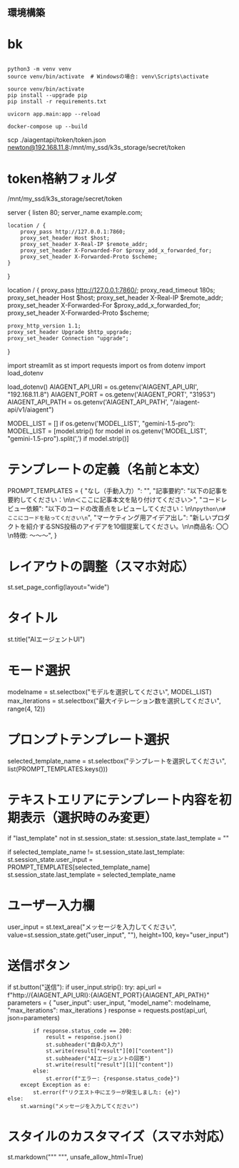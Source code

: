 ## 環境構築
### 

# bk
```

python3 -m venv venv
source venv/bin/activate  # Windowsの場合: venv\Scripts\activate

source venv/bin/activate
pip install --upgrade pip
pip install -r requirements.txt
```

```
uvicorn app.main:app --reload
```

```
docker-compose up --build
```


scp ./aiagentapi/token/token.json newton@192.168.11.8:/mnt/my_ssd/k3s_storage/secret/token

# token格納フォルダ
/mnt/my_ssd/k3s_storage/secret/token


server {
    listen 80;
    server_name example.com;

    location / {
        proxy_pass http://127.0.0.1:7860;
        proxy_set_header Host $host;
        proxy_set_header X-Real-IP $remote_addr;
        proxy_set_header X-Forwarded-For $proxy_add_x_forwarded_for;
        proxy_set_header X-Forwarded-Proto $scheme;
    }
}



location / {
    proxy_pass http://127.0.0.1:7860/;
    proxy_read_timeout 180s;
    proxy_set_header Host $host;
    proxy_set_header X-Real-IP $remote_addr;
    proxy_set_header X-Forwarded-For $proxy_add_x_forwarded_for;
    proxy_set_header X-Forwarded-Proto $scheme;

    proxy_http_version 1.1;
    proxy_set_header Upgrade $http_upgrade;
    proxy_set_header Connection "upgrade";
}



import streamlit as st
import requests
import os
from dotenv import load_dotenv

load_dotenv()
AIAGENT_API_URI = os.getenv('AIAGENT_API_URI', "192.168.11.8")
AIAGENT_PORT = os.getenv('AIAGENT_PORT', "31953")
AIAGENT_API_PATH = os.getenv('AIAGENT_API_PATH', "/aiagent-api/v1/aiagent")

MODEL_LIST = []
if os.getenv('MODEL_LIST', "gemini-1.5-pro"):
    MODEL_LIST = [model.strip() for model in os.getenv('MODEL_LIST', "gemini-1.5-pro").split(',') if model.strip()]

# テンプレートの定義（名前と本文）
PROMPT_TEMPLATES = {
    "なし（手動入力）": "",
    "記事要約": "以下の記事を要約してください：\n\n＜ここに記事本文を貼り付けてください＞",
    "コードレビュー依頼": "以下のコードの改善点をレビューしてください：\n\n```python\n# ここにコードを貼ってください\n```",
    "マーケティング用アイデア出し": "新しいプロダクトを紹介するSNS投稿のアイデアを10個提案してください。\n\n商品名: 〇〇\n特徴: 〜〜〜",
}

# レイアウトの調整（スマホ対応）
st.set_page_config(layout="wide")

# タイトル
st.title("AIエージェントUI")

# モード選択
modelname = st.selectbox("モデルを選択してください", MODEL_LIST)
max_iterations = st.selectbox("最大イテレーション数を選択してください", range(4, 12))

# プロンプトテンプレート選択
selected_template_name = st.selectbox("テンプレートを選択してください", list(PROMPT_TEMPLATES.keys()))

# テキストエリアにテンプレート内容を初期表示（選択時のみ変更）
if "last_template" not in st.session_state:
    st.session_state.last_template = ""

if selected_template_name != st.session_state.last_template:
    st.session_state.user_input = PROMPT_TEMPLATES[selected_template_name]
    st.session_state.last_template = selected_template_name

# ユーザー入力欄
user_input = st.text_area("メッセージを入力してください", value=st.session_state.get("user_input", ""), height=100, key="user_input")

# 送信ボタン
if st.button("送信"):
    if user_input.strip():
        try:
            api_url = f"http://{AIAGENT_API_URI}:{AIAGENT_PORT}{AIAGENT_API_PATH}"
            parameters = {
                "user_input": user_input,
                "model_name": modelname,
                "max_iterations": max_iterations
            }
            response = requests.post(api_url, json=parameters)

            if response.status_code == 200:
                result = response.json()
                st.subheader("自身の入力")
                st.write(result["result"][0]["content"])
                st.subheader("AIエージェントの回答")
                st.write(result["result"][1]["content"])
            else:
                st.error(f"エラー: {response.status_code}")
        except Exception as e:
            st.error(f"リクエスト中にエラーが発生しました: {e}")
    else:
        st.warning("メッセージを入力してください")

# スタイルのカスタマイズ（スマホ対応）
st.markdown("""
    <style>
        textarea {
            font-size: 18px;
        }
        button {
            font-size: 20px;
            width: 100%;
        }
        .stButton button {
            width: 100%;
            height: 50px;
            font-size: 20px;
        }
    </style>
    """, unsafe_allow_html=True)
